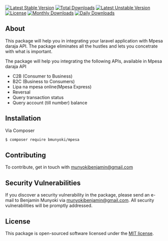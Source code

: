 [![Latest Stable Version](https://poser.pugx.org/bmunyoki/mpesa/v/stable)](https://packagist.org/packages/bmunyoki/mpesa)
[![Total Downloads](https://poser.pugx.org/bmunyoki/mpesa/downloads)](https://packagist.org/packages/bmunyoki/mpesa)
[![Latest Unstable Version](https://poser.pugx.org/bmunyoki/mpesa/v/unstable)](https://packagist.org/packages/bmunyoki/mpesa)
[![License](https://poser.pugx.org/bmunyoki/mpesa/license)](https://packagist.org/packages/bmunyoki/mpesa)
[![Monthly Downloads](https://poser.pugx.org/bmunyoki/mpesa/d/monthly)](https://packagist.org/packages/bmunyoki/mpesa)
[![Daily Downloads](https://poser.pugx.org/bmunyoki/mpesa/d/daily)](https://packagist.org/packages/bmunyoki/mpesa)

## About 

This package will help you in integrating your laravel application with Mpesa daraja API. The package eliminates all the hustles and lets you concetrate with what is important.

The package will help you integrating the following APIs, available in Mpesa daraja API

- C2B (Consumer to Business)
- B2C (Business to Consumers)
- Lipa na mpesa online(Mpesa Express)
- Reversal
- Query transaction status
- Query account (till number) balance


## Installation

Via Composer

``` bash
$ composer require bmunyoki/mpesa
```


## Contributing

To contribute, get in touch with munyokibenjamin@gmail.com


## Security Vulnerabilities

If you discover a security vulnerability in the package, please send an e-mail to Benjamin Munyoki via [munyokibenjamin@gmail.com](mailto:munyokibenjamin@gmail.com). All security vulnerabilities will be promptly addressed.

## License

This package is open-sourced software licensed under the [MIT license](https://opensource.org/licenses/MIT).


